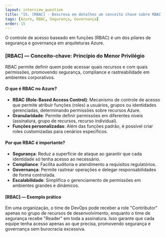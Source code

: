 ```yaml
---
layout: interview_question
title: "15. [RBAC] - Descreva em detalhes um conceito chave sobre RBAC relevante para arquitetura no Azure"
tags: [Azure, RBAC, Segurança, Governança]
order: 15
---
```


O controle de acesso baseado em funções (RBAC) é um dos pilares de segurança e governança em arquiteturas Azure.

### [RBAC] — Conceito-chave: Princípio do Menor Privilégio

RBAC permite definir quem pode acessar quais recursos e com quais permissões, promovendo segurança, compliance e rastreabilidade em ambientes corporativos.

#### O que é RBAC no Azure?

- **RBAC (Role-Based Access Control)**: Mecanismo de controle de acesso que permite atribuir funções (roles) a usuários, grupos ou identidades gerenciadas, determinando permissões sobre recursos Azure.
- **Granularidade**: Permite definir permissões em diferentes níveis (assinatura, grupo de recursos, recurso individual).
- **Funções personalizadas**: Além das funções padrão, é possível criar roles customizadas para cenários específicos.

#### Por que RBAC é importante?

- **Segurança**: Reduz a superfície de ataque ao garantir que cada identidade só tenha acesso ao necessário.
- **Compliance**: Facilita auditoria e atendimento a requisitos regulatórios.
- **Governança**: Permite rastrear operações e delegar responsabilidades de forma controlada.
- **Escalabilidade**: Simplifica o gerenciamento de permissões em ambientes grandes e dinâmicos.

#### [RBAC] — Exemplo prático

Em uma organização, o time de DevOps pode receber a role "Contributor" apenas no grupo de recursos de desenvolvimento, enquanto o time de segurança recebe "Reader" em toda a assinatura. Isso garante que cada equipe tenha acesso apenas ao que precisa, promovendo segurança e governança sem burocracia excessiva.

